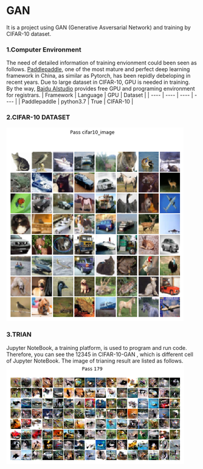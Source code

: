 # GAN
It is a project using GAN (Generative Asversarial Network) and training by CIFAR-10 dataset.<br>

### 1.Computer Environment
The need of detailed information of training envionment could been seen as follows.
[Paddlepaddle](https://github.com/paddlepaddle/paddle), one of the most mature and perfect deep learning framework in China, as similar as Pytorch, has been repidly debeloping in recent years. 
Due to large dataset in CIFAR-10, GPU is needed in training. By the way, [Baidu AIstudio](https://aistudio.baidu.com/aistudio/index)  provides free GPU and programing environment for registrars.
| Framework | Language | GPU | Dataset |
| ---- | ---- | ---- | ---- |
| Paddlepaddle | python3.7 | True | CIFAR-10 |
### 2.CIFAR-10 DATASET
![image](https://github.com/xiangqiangzeng/GAN/blob/master/Images/cifar-10.png)
### 3.TRIAN
Jupyter NoteBook, a training platform, is used to program and run code. Therefore, you can see the 12345 in CIFAR-10-GAN , which is different cell of Jupyter NoteBook.
The image of trianing result are listed as follows.
![image](https://github.com/xiangqiangzeng/GAN/blob/master/Images/result.png)
